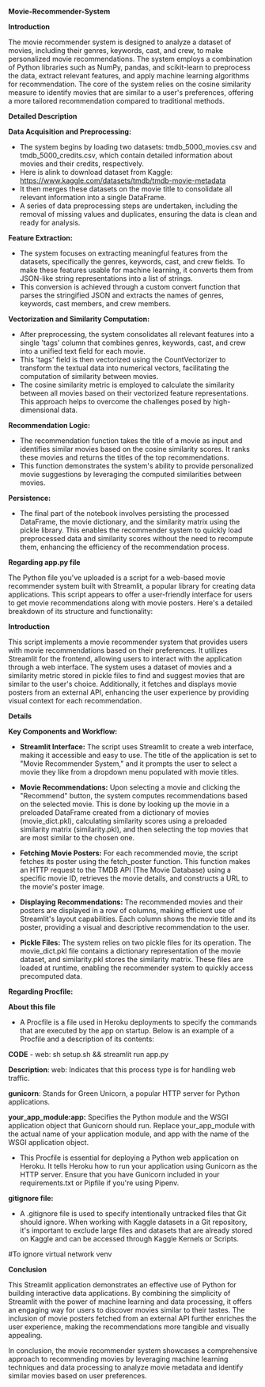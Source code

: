 **Movie-Recommender-System**

**Introduction**

The movie recommender system is designed to analyze a dataset of movies, including their genres, keywords, cast, and crew, to make personalized movie recommendations. The system employs a combination of Python libraries such as NumPy, pandas, and scikit-learn to preprocess the data, extract relevant features, and apply machine learning algorithms for recommendation. The core of the system relies on the cosine similarity measure to identify movies that are similar to a user's preferences, offering a more tailored recommendation compared to traditional methods.

**Detailed Description**

**Data Acquisition and Preprocessing:**

- The system begins by loading two datasets: tmdb_5000_movies.csv and tmdb_5000_credits.csv, which contain detailed information about movies and their credits, respectively.
- Here is alink to download dataset from Kaggle: https://www.kaggle.com/datasets/tmdb/tmdb-movie-metadata
- It then merges these datasets on the movie title to consolidate all relevant information into a single DataFrame.
- A series of data preprocessing steps are undertaken, including the removal of missing values and duplicates,     ensuring the data is clean and ready for analysis.
  
**Feature Extraction:**

- The system focuses on extracting meaningful features from the datasets, specifically the genres, keywords, cast, and crew fields. To make these features usable for machine learning, it converts them from JSON-like string representations into a list of strings.
- This conversion is achieved through a custom convert function that parses the stringified JSON and extracts the names of genres, keywords, cast members, and crew members.
  
**Vectorization and Similarity Computation:**

- After preprocessing, the system consolidates all relevant features into a single 'tags' column that combines genres, keywords, cast, and crew into a unified text field for each movie.
- This 'tags' field is then vectorized using the CountVectorizer to transform the textual data into numerical vectors, facilitating the computation of similarity between movies.
- The cosine similarity metric is employed to calculate the similarity between all movies based on their vectorized feature representations. This approach helps to overcome the challenges posed by high-dimensional data.
  
**Recommendation Logic:**

- The recommendation function takes the title of a movie as input and identifies similar movies based on the cosine similarity scores. It ranks these movies and returns the titles of the top recommendations.
- This function demonstrates the system's ability to provide personalized movie suggestions by leveraging the computed similarities between movies.
  
**Persistence:**

- The final part of the notebook involves persisting the processed DataFrame, the movie dictionary, and the similarity matrix using the pickle library. This enables the recommender system to quickly load preprocessed data and similarity scores without the need to recompute them, enhancing the efficiency of the recommendation process.
  
**Regarding app.py file**

The Python file you've uploaded is a script for a web-based movie recommender system built with Streamlit, a popular library for creating data applications. This script appears to offer a user-friendly interface for users to get movie recommendations along with movie posters. Here's a detailed breakdown of its structure and functionality:

**Introduction**

This script implements a movie recommender system that provides users with movie recommendations based on their preferences. It utilizes Streamlit for the frontend, allowing users to interact with the application through a web interface. The system uses a dataset of movies and a similarity metric stored in pickle files to find and suggest movies that are similar to the user's choice. Additionally, it fetches and displays movie posters from an external API, enhancing the user experience by providing visual context for each recommendation.

**Details**

**Key Components and Workflow:**

- **Streamlit Interface:** The script uses Streamlit to create a web interface, making it accessible and easy to use. The title of the application is set to "Movie Recommender System," and it prompts the user to select a movie they like from a dropdown menu populated with movie titles.

- **Movie Recommendations:** Upon selecting a movie and clicking the "Recommend" button, the system computes recommendations based on the selected movie. This is done by looking up the movie in a preloaded DataFrame created from a dictionary of movies (movie_dict.pkl), calculating similarity scores using a preloaded similarity matrix (similarity.pkl), and then selecting the top movies that are most similar to the chosen one.

- **Fetching Movie Posters:** For each recommended movie, the script fetches its poster using the fetch_poster function. This function makes an HTTP request to the TMDB API (The Movie Database) using a specific movie ID, retrieves the movie details, and constructs a URL to the movie's poster image.

- **Displaying Recommendations:** The recommended movies and their posters are displayed in a row of columns, making efficient use of Streamlit's layout capabilities. Each column shows the movie title and its poster, providing a visual and descriptive recommendation to the user.

- **Pickle Files:** The system relies on two pickle files for its operation. The movie_dict.pkl file contains a dictionary representation of the movie dataset, and similarity.pkl stores the similarity matrix. These files are loaded at runtime, enabling the recommender system to quickly access precomputed data.

**Regarding Procfile:**

**About this file**

- A Procfile is a file used in Heroku deployments to specify the commands that are executed by the app on startup. Below is an example of a Procfile and a description of its contents:

**CODE** - web: sh setup.sh && streamlit run app.py

**Description**: web: Indicates that this process type is for handling web traffic.

**gunicorn**: Stands for Green Unicorn, a popular HTTP server for Python applications.

**your_app_module:app:** Specifies the Python module and the WSGI application object that Gunicorn should run. Replace your_app_module with the actual name of your application module, and app with the name of the WSGI application object.

- This Procfile is essential for deploying a Python web application on Heroku. It tells Heroku how to run your application using Gunicorn as the HTTP server. Ensure that you have Gunicorn included in your requirements.txt or Pipfile if you're using Pipenv.

**gitignore file:**

- A .gitignore file is used to specify intentionally untracked files that Git should ignore. When working with Kaggle datasets in a Git repository, it's important to exclude large files and datasets that are already stored on Kaggle and can be accessed through Kaggle Kernels or Scripts.

#To ignore virtual network
venv

**Conclusion**

This Streamlit application demonstrates an effective use of Python for building interactive data applications. By combining the simplicity of Streamlit with the power of machine learning and data processing, it offers an engaging way for users to discover movies similar to their tastes. The inclusion of movie posters fetched from an external API further enriches the user experience, making the recommendations more tangible and visually appealing.

In conclusion, the movie recommender system showcases a comprehensive approach to recommending movies by leveraging machine learning techniques and data processing to analyze movie metadata and identify similar movies based on user preferences.
